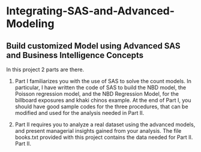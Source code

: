 # Integrating-SAS-and-Advanced-Modeling
## Build customized Model using Advanced SAS and Business Intelligence Concepts

In this project 2 parts are there. 

1. Part I familiarizes you with the use of SAS to solve the count models. In particular, I have
written the code of SAS to build the NBD model, the Poisson regression model, and
the NBD Regression Model, for the billboard exposures and khaki chinos example. At the end of Part I, you should have good sample codes for the three
procedures, that can be modified and used for the analysis needed in Part II.

2. Part II requires you to analyze a real dataset using the advanced models, and present managerial
insights gained from your analysis. The file books.txt provided with this project contains the data needed for
Part II. Part II.
